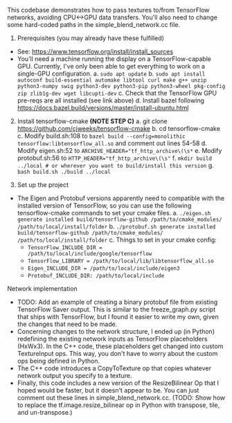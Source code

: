 This codebase demonstrates how to pass textures to/from TensorFlow networks,
avoiding CPU<->GPU data transfers. You'll also need to change some hard-coded
paths in the simple\_blend\_network.cc file.

1. Prerequisites (you may already have these fulfilled)
  * See: https://www.tensorflow.org/install/install_sources
  * You’ll need a machine running the display on a TensorFlow-capable GPU.
    Currently, I've only been able to get everything to work on a single-GPU
    configuration.
  a. `sudo apt update`
  b. `sudo apt install autoconf build-essential automake libtool curl make g++ unzip python3-numpy swig python3-dev python3-pip python3-wheel pkg-config zip zlib1g-dev wget libcupti-dev`
  c. Check that the TensorFlow GPU pre-reqs are all installed (see link above)
  d. Install bazel following https://docs.bazel.build/versions/master/install-ubuntu.html

2. Install tensorflow-cmake **(NOTE STEP C)**
  a. git clone https://github.com/cjweeks/tensorflow-cmake
  b. cd tensorflow-cmake
  c. Modify build.sh:108 to `bazel build --config=monolithic tensorflow:libtensorflow_all.so` and comment out lines 54-58
  d. Modify eigen.sh:52 to `ARCHIVE_HEADER="tf_http_archive\(\s*`
  e. Modify protobuf.sh:56 to `HTTP_HEADER="tf_http_archive\(\s"`
  f. `mkdir build ../local # or wherever you want to build/install this version`
  g. `bash build.sh ./build ../local`

3. Set up the project
  * The Eigen and Protobuf versions apparently need to compatible with the
    installed version of TensorFlow, so you can use the following
    tensorflow-cmake commands to set your cmake files.
  a. `./eigen.sh generate installed build/tensorflow-github /path/to/cmake_modules/ /path/to/local/install/folder`
  b. `./protobuf.sh generate installed build/tensorflow-github /path/to/cmake_modules/ /path/to/local/install/folder`
  c. Things to set in your cmake config:
    * `TensorFlow_INCLUDE_DIR = /path/to/local/include/google/tensorflow`
    * `TensorFlow_LIBRARY = /path/to/local/lib/libtensorflow_all.so`
    * `Eigen_INCLUDE_DIR = /path/to/local/include/eigen3`
    * `Protobuf_INCLUDE_DIR: /path/to/local/include`

Network implementation
  * TODO: Add an example of creating a binary protobuf file from existing
    TensorFlow Saver output. This is similar to the freeze_graph.py script that
    ships with TensorFlow, but I found it easier to write my own, given the
    changes that need to be made.
  * Concerning changes to the network structure, I ended up (in Python)
    redefining the existing network inputs as TensorFlow placeholders (HxWx3).
    In the C++ code, these placeholders get changed into custom TextureInput
    ops. This way, you don't have to worry about the custom ops being defined in
    Python.
  * The C++ code introduces a CopyToTexture op that copies whatever network
    output you specify to a texture.
  * Finally, this code includes a new version of the ResizeBilinear Op that I
    hoped would be faster, but it doesn't appear to be. You can just comment out 
    these lines in simple\_blend\_network.cc. (TODO: Show how to replace the
    tf.image.resize\_bilinear op in Python with transpose, tile, and
    un-transpose.)
